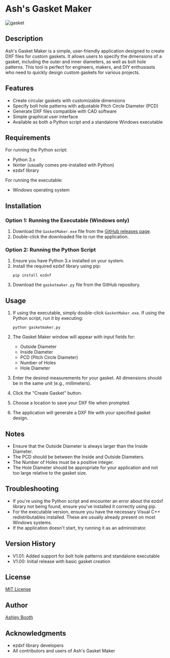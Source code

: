 # Ash's Gasket Maker
![gasket](https://github.com/user-attachments/assets/eea94db1-09b1-4c81-8dfb-6f4c43629e79)


## Description
Ash's Gasket Maker is a simple, user-friendly application designed to create DXF files for custom gaskets. It allows users to specify the dimensions of a gasket, including the outer and inner diameters, as well as bolt hole patterns. This tool is perfect for engineers, makers, and DIY enthusiasts who need to quickly design custom gaskets for various projects.

## Features
- Create circular gaskets with customizable dimensions
- Specify bolt hole patterns with adjustable Pitch Circle Diameter (PCD)
- Generate DXF files compatible with CAD software
- Simple graphical user interface
- Available as both a Python script and a standalone Windows executable

## Requirements
For running the Python script:
- Python 3.x
- tkinter (usually comes pre-installed with Python)
- ezdxf library

For running the executable:
- Windows operating system

## Installation

### Option 1: Running the Executable (Windows only)
1. Download the `GasketMaker.exe` file from the [GitHub releases page](https://github.com/Booth-Ashley/Ashs-Gasket-Maker/releases).
2. Double-click the downloaded file to run the application.

### Option 2: Running the Python Script
1. Ensure you have Python 3.x installed on your system.
2. Install the required ezdxf library using pip:
   ```
   pip install ezdxf
   ```
3. Download the `gasketmaker.py` file from the GitHub repository.

## Usage
1. If using the executable, simply double-click `GasketMaker.exe`.
   If using the Python script, run it by executing:
   ```
   python gasketmaker.py
   ```
2. The Gasket Maker window will appear with input fields for:
   - Outside Diameter
   - Inside Diameter
   - PCD (Pitch Circle Diameter)
   - Number of Holes
   - Hole Diameter

3. Enter the desired measurements for your gasket. All dimensions should be in the same unit (e.g., millimeters).

4. Click the "Create Gasket" button.

5. Choose a location to save your DXF file when prompted.

6. The application will generate a DXF file with your specified gasket design.

## Notes
- Ensure that the Outside Diameter is always larger than the Inside Diameter.
- The PCD should be between the Inside and Outside Diameters.
- The Number of Holes must be a positive integer.
- The Hole Diameter should be appropriate for your application and not too large relative to the gasket size.

## Troubleshooting
- If you're using the Python script and encounter an error about the ezdxf library not being found, ensure you've installed it correctly using pip.
- For the executable version, ensure you have the necessary Visual C++ redistributables installed. These are usually already present on most Windows systems.
- If the application doesn't start, try running it as an administrator.

## Version History
- V1.01: Added support for bolt hole patterns and standalone executable
- V1.00: Initial release with basic gasket creation

## License
[MIT License](https://github.com/Booth-Ashley/Ashs-Gasket-Maker/blob/main/LICENSE)

## Author
[Ashley Booth](https://github.com/Booth-Ashley)

## Acknowledgments
- ezdxf library developers
- All contributors and users of Ash's Gasket Maker

